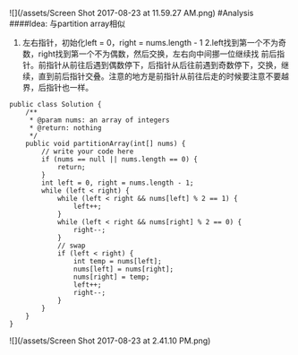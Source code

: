 ![](/assets/Screen Shot 2017-08-23 at 11.59.27 AM.png)
#Analysis
####Idea:
与partition array相似
1. 左右指针，初始化left = 0，right = nums.length - 1
2.left找到第一个不为奇数，right找到第一个不为偶数，然后交换，左右向中间挪一位继续找
前后指针。前指针从前往后遇到偶数停下，后指针从后往前遇到奇数停下，交换，继续，直到前后指针交叠。注意的地方是前指针从前往后走的时候要注意不要越界，后指针也一样。

```
public class Solution {
    /**
     * @param nums: an array of integers
     * @return: nothing
     */
    public void partitionArray(int[] nums) {
        // write your code here
        if (nums == null || nums.length == 0) {
            return;
        }
        int left = 0, right = nums.length - 1;
        while (left < right) {
            while (left < right && nums[left] % 2 == 1) {
                left++;
            }
            while (left < right && nums[right] % 2 == 0) {
                right--;
            }
            // swap
            if (left < right) {
                int temp = nums[left];
                nums[left] = nums[right];
                nums[right] = temp;
                left++;
                right--;
            }
        }
    }
}
```
![](/assets/Screen Shot 2017-08-23 at 2.41.10 PM.png)


